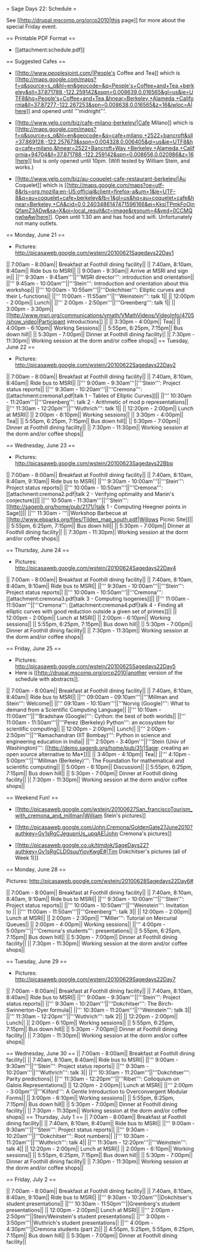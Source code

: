 = Sage Days 22: Schedule =

See [[http://drupal.mscomp.org/orcp2010|this page]] for more about the special Friday event.

== Printable PDF Format ==

   * [[attachment:schedule.pdf]]

== Suggested Cafes ==

  * [[http://www.peoplesjoint.com/|People's Coffee and Tea]] which is [[http://maps.google.com/maps?f=q&source=s_q&hl=en&geocode=&q=People's+Coffee+and+Tea,+berkeley&sll=37.871788,-122.259142&sspn=0.008639,0.016565&gl=us&ie=UTF8&hq=People's+Coffee+and+Tea,&hnear=Berkeley,+Alameda,+California&ll=37.87277,-122.267253&spn=0.008638,0.016565&z=16&iwloc=A|here]] and opened until '''midnight'''.  

  * [[http://www.yelp.com/biz/cafe-milano-berkeley/|Cafe Milano]] which is [[http://maps.google.com/maps?f=q&source=s_q&hl=en&geocode=&q=cafe+milano,+2522+bancroft&sll=37.869128,-122.257673&sspn=0.004328,0.006405&gl=us&ie=UTF8&hq=cafe+milano,&hnear=2522+Bancroft+Way,+Berkeley,+Alameda,+California+94704&ll=37.871788,-122.259142&spn=0.008656,0.020986&z=16|here]] but is only opened until 10pm.   (Wifi tested by William Stein, and works.)

  * [[http://www.yelp.com/biz/au-coquelet-cafe-restaurant-berkeley/|Au Coquelet]] which is [[http://maps.google.com/maps?oe=utf-8&rls=org.mozilla:en-US:official&client=firefox-a&um=1&ie=UTF-8&q=au+coquelet+cafe+berkeley&fb=1&gl=us&hq=au+coquelet+cafe&hnear=Berkeley,+CA&cid=0,0,2403486147471596166&ei=KksiTPmkFoOjnQfamZ3ADw&sa=X&oi=local_result&ct=image&resnum=4&ved=0CCMQnwIwAw|here]].  Open until 1:30 am and has food and wifi.  Unfortunately not many outlets.  


== Monday, June 21 ==

 * Pictures: http://picasaweb.google.com/wstein/20100621Sagedays22Day1

|| 7:00am - 8:00am|| Breakfast at Foothill dining facility||
|| 7:40am, 8:10am, 8:40am|| Ride bus to MSRI||
|| 9:00am - 9:30am|| Arrive at MSRI and sign in||
||''' 9:30am - 9:45am'''||'''MSRI director''': introduction and orientation||
||''' 9:45am - 10:00am'''||'''Stein''': Introduction and orientation about this workshop||
||''' 10:00am - 10:55am'''||'''Dokchitser''': Elliptic curves and their L-functions||
||''' 11:00am - 11:55am'''||'''Weinstein''': talk 1||
|| 12:00pm - 2:00pm|| Lunch||
||''' 2:00pm - 2:50pm'''||'''Greenberg''': talk 1||
|| 3:00pm - 3:30pm|| [[http://www.msri.org/communications/vmath/VMathVideos/VideoInfo/4705/show_video|Participant introductions]] ||
|| 3:30pm - 4:00pm|| Tea||
|| 4:00pm - 6:10pm|| Working Sessions||
|| 5:55pm, 6:25pm, 7:15pm|| Bus down hill||
|| 5:30pm - 7:00pm|| Dinner at Foothill dining facility||
|| 7:30pm - 11:30pm|| Working session at the dorm and/or coffee shops||
== Tuesday, June 22 ==

 * Pictures: http://picasaweb.google.com/wstein/20100622Sagedays22Day2

|| 7:00am - 8:00am|| Breakfast at Foothill dining facility||
|| 7:40am, 8:10am, 8:40am|| Ride bus to MSRI||
||''' 9:00am - 9:30am'''||'''Stein''': Project status reports||
||''' 9:30am - 10:20am'''||'''Cremona''': [[attachment:cremona1.pdf|talk 1 - Tables of Elliptic Curves]]||
||''' 10:30am - 11:20am'''||'''Greenberg''': talk 2 - Arithmetic of mod p representations||
||''' 11:30am - 12:20pm'''||'''Wuthrich''': talk 1||
|| 12:20pm - 2:00pm|| Lunch at MSRI||
|| 2:00pm - 6:10pm|| Working sessions||
|| 3:30pm - 4:00pm|| Tea||
|| 5:55pm, 6:25pm, 7:15pm|| Bus down hill||
|| 5:30pm - 7:00pm|| Dinner at Foothill dining facility||
|| 7:30pm - 11:30pm|| Working session at the dorm and/or coffee shops||


== Wednesday, June 23 ==

 * Pictures: http://picasaweb.google.com/wstein/20100623Sagedays22Bbq

|| 7:00am - 8:00am|| Breakfast at Foothill dining facility||
|| 7:40am, 8:10am, 8:40am, 9:10am|| Ride bus to MSRI||
||''' 9:30am - 10:00am'''||'''Stein''': Project status reports||
||''' 10:00am - 10:50am'''||'''Cremona''': [[attachment:cremona2.pdf|talk 2 - Verifying optimality and Manin's conjecture]]||
||''' 10:50am - 11:30am'''||'''Stein''': [[http://sagenb.org/home/pub/2171/|talk 1 - Computing Heegner points in Sage]]||
||''' 11:30am - '''||Workshop Barbecue at [[http://www.ebparks.org/files/Tilden_map_south.pdf|Willows Picnic Site]]||
|| 5:55pm, 6:25pm, 7:15pm|| Bus down hill||
|| 5:30pm - 7:00pm|| Dinner at Foothill dining facility||
|| 7:30pm - 11:30pm|| Working session at the dorm and/or coffee shops||


== Thursday, June 24 ==
 * Pictures: http://picasaweb.google.com/wstein/20100624Sagedays22Day4

|| 7:00am - 8:00am|| Breakfast at Foothill dining facility||
|| 7:40am, 8:10am, 8:40am, 9:10am|| Ride bus to MSRI||
||''' 9:30am - 10:00am'''||'''Stein''': Project status reports||
||''' 10:00am - 10:50am'''||'''Cremona''': [[attachment:cremona3.pdf|talk 3 - Computing Isogenies]]||
||''' 11:00am - 11:50am'''||'''Cremona''': [[attachment:cremona4.pdf|talk 4 - Finding all elliptic curves with good reduction outside a given set of primes]]||
|| 12:00pm - 2:00pm|| Lunch at MSRI||
|| 2:00pm - 6:10pm|| Working sessions||
|| 5:55pm, 6:25pm, 7:15pm|| Bus down hill||
|| 5:30pm - 7:00pm|| Dinner at Foothill dining facility||
|| 7:30pm - 11:30pm|| Working session at the dorm and/or coffee shops||


== Friday, June 25 ==

 * Pictures: http://picasaweb.google.com/wstein/20100625Sagedays22Day5
 * Here is [[http://drupal.mscomp.org/orcp2010|another version of the schedule with abstracts]].

|| 7:00am - 8:00am|| Breakfast at Foothill dining facility||
|| 7:40am, 8:10am, 8:40am|| Ride bus to MSRI||
||''' 09:00am - 09:10am'''||'''Millman and Stein''': Welcome||
||''' 09:10am - 10:10am'''||'''Norvig (Google)''': What to demand from a Scientific Computing Language||
||''' 10:10am - 11:00am'''||'''Bradshaw (Google)''': Cython: the best of both worlds||
||''' 11:00am - 11:50am'''||'''Perez (Berkeley) Python''': an ecosystem for scientific computing||
|| 12:00pm - 2:00pm||  Lunch||
||''' 2:00pm - 2:50pm'''||'''Ramachandran (IIT Bombay)''': Python in science and engineering education in India||
||''' 2:50pm - 3:40pm'''||'''Stein (Univ of Washington)''': [[http://demo.sagenb.org/home/pub/31/|Sage: creating an open source alternative to Ma*]]||
|| 3:40pm - 4:10pm||  Tea||
||''' 4:10pm - 5:00pm'''||'''Millman (Berkeley)''': The Foundation for mathematical and scientific computing||
|| 5:00pm - 6:10pm||  Discussion||
|| 5:55pm, 6:25pm, 7:15pm|| Bus down hill||
|| 5:30pm - 7:00pm|| Dinner at Foothill dining facility||
|| 7:30pm - 11:30pm|| Working session at the dorm and/or coffee shops||


== Weekend Fun! ==

  * [[http://picasaweb.google.com/wstein/20100627San_franciscoTourism_with_cremona_and_millman|William Stein's pictures]]

  * [[http://picasaweb.google.com/John.Cremona/GoldenGate27June2010?authkey=Gv1sRgCJegupnUs_upqAE|John Cremona's pictures]]

  * [[http://picasaweb.google.co.uk/timdok/SageDays22?authkey=Gv1sRgCLD0suuYiovKwgE#|Tim Dokchitser's pictures (all of Week 1)]]

== Monday, June 28 ==

Pictures: http://picasaweb.google.com/wstein/20100628Sagedays22Day6#

|| 7:00am - 8:00am|| Breakfast at Foothill dining facility||
|| 7:40am, 8:10am, 8:40am, 9:10am|| Ride bus to MSRI||
||''' 9:30am - 10:00am'''||'''Stein''': Project status reports||
||''' 10:00am - 10:50am'''||'''Weinstein''': Invitation to ||
||''' 11:00am - 11:50am'''||'''Greenberg''': talk 3||
|| 12:00pm - 2:00pm|| Lunch at MSRI||
|| 2:00pm - 2:30pm|| '''Miller''': Tutorial on Mercurial Queues||
|| 2:00pm - 4:00pm|| Working sessions||
||''' 4:00pm - 5:00pm'''||'''Cremona's students''': presentations||
|| 5:55pm, 6:25pm, 7:15pm|| Bus down hill||
|| 5:30pm - 7:00pm|| Dinner at Foothill dining facility||
|| 7:30pm - 11:30pm|| Working session at the dorm and/or coffee shops||

== Tuesday, June 29 ==

 * Pictures: http://picasaweb.google.com/wstein/20100629Sagedays22Day7

|| 7:00am - 8:00am|| Breakfast at Foothill dining facility||
|| 7:40am, 8:10am, 8:40am|| Ride bus to MSRI||
||''' 9:00am - 9:30am'''||'''Stein''': Project status reports||
||''' 9:30am - 10:20am'''||'''Dokchitser''': The Birch-Swinnerton-Dyer formula||
||''' 10:30am - 11:20am'''||'''Weinstein''': talk 3||
||''' 11:30am - 12:20pm'''||'''Wuthrich''': talk 2||
|| 12:20pm - 2:00pm|| Lunch||
|| 2:00pm - 6:10pm|| Working sessions||
|| 5:55pm, 6:25pm, 7:15pm|| Bus down hill||
|| 5:30pm - 7:00pm|| Dinner at Foothill dining facility||
|| 7:30pm - 11:30pm|| Working session at the dorm and/or coffee shops||

== Wednesday, June 30 ==
|| 7:00am - 8:00am|| Breakfast at Foothill dining facility||
|| 7:40am, 8:10am, 8:40am|| Ride bus to MSRI||
||''' 9:00am - 9:30am'''||'''Stein''': Project status reports||
||''' 9:30am - 10:20am'''||'''Wuthrich''': talk 3||
||''' 10:30am - 11:20am'''||'''Dokchitser''': Parity predictions||
||''' 11:30am - 12:20pm'''||'''Ribet''': Colloquium on Galois Representations||
|| 12:20pm - 2:00pm|| Lunch at MSRI||
||''' 2:00pm - 3:00pm'''||'''Kilford''': A Gentle Introduction to Overconvergent Modular Forms||
|| 3:00pm - 6:10pm|| Working sessions||
|| 5:55pm, 6:25pm, 7:15pm|| Bus down hill||
|| 5:30pm - 7:00pm|| Dinner at Foothill dining facility||
|| 7:30pm - 11:30pm|| Working session at the dorm and/or coffee shops||
== Thursday, July 1 ==
|| 7:00am - 8:00am|| Breakfast at Foothill dining facility||
|| 7:40am, 8:10am, 8:40am|| Ride bus to MSRI||
||''' 9:00am - 9:30am'''||'''Stein''': Project status reports||
||''' 9:30am - 10:20am'''||'''Dokchitser''': Root numbers||
||''' 10:30am - 11:20am'''||'''Wuthrich''': talk 4||
||''' 11:30am - 12:20pm'''||'''Weinstein''': talk 4||
|| 12:20pm - 2:00pm|| Lunch at MSRI||
|| 2:00pm - 6:10pm|| Working sessions||
|| 5:55pm, 6:25pm, 7:15pm|| Bus down hill||
|| 5:30pm - 7:00pm|| Dinner at Foothill dining facility||
|| 7:30pm - 11:30pm|| Working session at the dorm and/or coffee shops||

== Friday, July 2 ==

|| 7:00am - 8:00am|| Breakfast at Foothill dining facility||
|| 7:40am, 8:10am, 8:40am, 9:10am|| Ride bus to MSRI||
||''' 9:30am - 10:20am'''||Dokchitser's student presentations||
||''' 10:30am - 11:50pm'''||Greenberg's student presentations||
|| 12:00pm - 2:00pm|| Lunch at MSRI||
||''' 2:00pm - 2:50pm'''||Stein/Weinstein's student presentations||
||''' 3:00pm - 3:50pm'''||Wuthrich's student presentations||
||''' 4:00pm - 4:30pm'''||Cremona students (part 2)||
|| 4:55pm, 5:25pm, 5:55pm, 6:25pm, 7:15pm|| Bus down hill||
|| 5:30pm - 7:00pm|| Dinner at Foothill dining facility||

